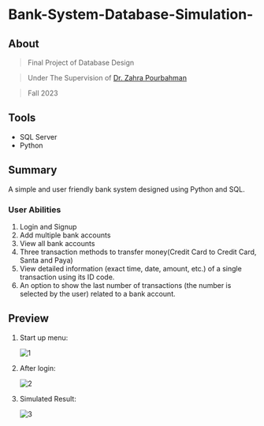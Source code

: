 



# Bank-System-Database-Simulation-

## About

> Final Project of Database Design

> Under The Supervision of [Dr. Zahra Pourbahman](https://scholar.google.com/citations?user=CCw-ockAAAAJ&hl=en)

> Fall 2023


## Tools
* SQL Server
* Python

## Summary
A simple and user friendly bank system designed using Python and SQL.
   ### User Abilities
   1. Login and Signup
   2. Add multiple bank accounts
   3. View all bank accounts
   4. Three transaction methods to transfer money(Credit Card to Credit Card, Santa and Paya)
   5. View detailed information (exact time, date, amount, etc.) of a single transaction using its ID code.
   6. An option to show the last number of transactions (the number is selected by the user) related to a bank account.

## Preview

1. Start up menu:

   ![1](https://github.com/Amirbehnam1009/Bank-System-Database-Simulation-/assets/117163007/86fa3939-1471-44fb-922d-0955f700b7d3)

2. After login:

   ![2](https://github.com/Amirbehnam1009/Bank-System-Database-Simulation-/assets/117163007/f7478060-046c-4a42-a467-83c596b4c39e)

3. Simulated Result:

   ![3](https://github.com/Amirbehnam1009/Bank-System-Database-Simulation-/assets/117163007/858e580d-abcd-45aa-abe9-bf214604a4b1)

